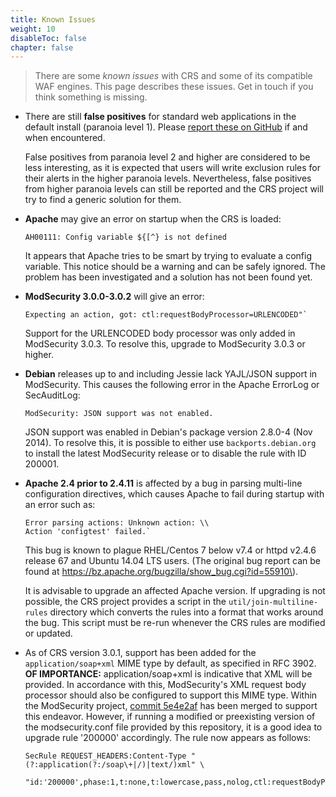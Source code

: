 ```yaml
---
title: Known Issues
weight: 10
disableToc: false
chapter: false
---
```


> There are some *known issues* with CRS and some of its compatible WAF engines. This page describes these issues. Get in touch if you think something is missing.

- There are still **false positives** for standard web applications in the default install (paranoia level 1). Please [report these on GitHub](https://github.com/coreruleset/coreruleset/issues/new/choose) if and when encountered.

  False positives from paranoia level 2 and higher are considered to be less interesting, as it is expected that users will write exclusion rules for their alerts in the higher paranoia levels. Nevertheless, false positives from higher paranoia levels can still be reported and the CRS project will try to find a generic solution for them.

- **Apache** may give an error on startup when the CRS is loaded:

  ```
  AH00111: Config variable ${[^} is not defined
  ```

  It appears that Apache tries to be smart by trying to evaluate a config variable. This notice should be a warning and can be safely ignored. The problem has been investigated and a solution has not been found yet.

- **ModSecurity 3.0.0-3.0.2** will give an error:

  ```
  Expecting an action, got: ctl:requestBodyProcessor=URLENCODED"`
  ```

  Support for the URLENCODED body processor was only added in ModSecurity 3.0.3. To resolve this, upgrade to ModSecurity 3.0.3 or higher.

- **Debian** releases up to and including Jessie lack YAJL/JSON support in ModSecurity. This causes the following error in the Apache ErrorLog or SecAuditLog:

  ```
  ModSecurity: JSON support was not enabled.
  ```

  JSON support was enabled in Debian's package version 2.8.0-4 (Nov 2014). To resolve this, it is possible to either use `backports.debian.org` to install the latest ModSecurity
  release or to disable the rule with ID 200001.

- **Apache 2.4 prior to 2.4.11** is affected by a bug in parsing multi-line configuration directives, which causes Apache to fail during startup with an error such as:

  ```plaintext
  Error parsing actions: Unknown action: \\
  Action 'configtest' failed.`
  ```

  This bug is known to plague RHEL/Centos 7 below v7.4 or httpd v2.4.6 release 67 and Ubuntu 14.04 LTS users. (The original bug report can be found at https://bz.apache.org/bugzilla/show_bug.cgi?id=55910\).

  It is advisable to upgrade an affected Apache version. If upgrading is not possible, the CRS project provides a script in the `util/join-multiline-rules` directory which converts the rules into a format that works around the bug. This script must be re-run whenever the CRS rules are modified or updated.

- As of CRS version 3.0.1, support has been added for the `application/soap+xml` MIME type by default, as specified in RFC 3902. **OF IMPORTANCE:** application/soap+xml is indicative that XML will be provided. In accordance with this, ModSecurity's XML request body processor should also be configured to support this MIME type. Within the ModSecurity project, [commit 5e4e2af](https://github.com/SpiderLabs/ModSecurity/commit/5e4e2af7a6f07854fee6ed36ef4a381d4e03960e) has been merged to support this endeavor. However, if running a modified or preexisting version of the modsecurity.conf file provided by this repository, it is a good idea to upgrade rule '200000' accordingly. The rule now appears as follows:

  ```
  SecRule REQUEST_HEADERS:Content-Type "(?:application(?:/soap\+|/)|text/)xml" \
    "id:'200000',phase:1,t:none,t:lowercase,pass,nolog,ctl:requestBodyProcessor=XML"
  ```
